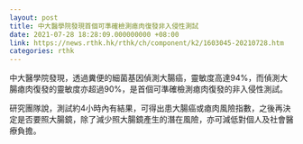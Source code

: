 ```yaml
---
layout: post
title: 中大醫學院發現首個可準確檢測瘜肉復發非入侵性測試
date: 2021-07-28 18:28:09.000000000 +08:00
link: https://news.rthk.hk/rthk/ch/component/k2/1603045-20210728.htm
categories: rthk
---
```


中大醫學院發現，透過糞便的細菌基因偵測大腸癌，靈敏度高達94%，而偵測大腸瘜肉復發的靈敏度亦超過90%，是首個可準確檢測瘜肉復發的非入侵性測試。

研究團隊說，測試約4小時內有結果，可得出患大腸癌或瘜肉風險指數，之後再決定是否要照大腸鏡，除了減少照大腸鏡產生的潛在風險，亦可減低對個人及社會醫療負擔。
